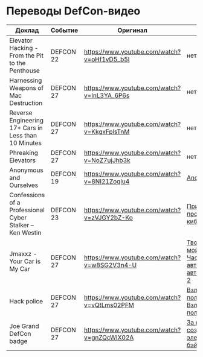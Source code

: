 Переводы DefCon-видео
=====================


| Доклад                                                   | Событие   | Оригинал                                    | Перевод               |
|----------------------------------------------------------|-----------|---------------------------------------------|-----------------------|
| Elevator Hacking - From the Pit to the Penthouse         | DEFCON 22 | https://www.youtube.com/watch?v=oHf1vD5_b5I | нету                  |
| Harnessing Weapons of Mac Destruction                    | DEFCON 27 | https://www.youtube.com/watch?v=InL3YA_6P6s | нету                  |
| Reverse Engineering 17+ Cars in Less than 10 Minutes     | DEFCON 27 | https://www.youtube.com/watch?v=KkgxFplsTnM | нету                  |
| Phreaking Elevators                                      | DEFCON 27 | https://www.youtube.com/watch?v=NoZ7ujJhb3k | нету                  |
| Anonymous and Ourselves                                  | DEFCON 19 | https://www.youtube.com/watch?v=8NI21Zoqlu4 | [Anonymous и мы](https://habr.com/ru/company/ua-hosting/blog/436792/) |
| Confessions of a Professional Cyber Stalker – Ken Westin | DEFCON 23 | https://www.youtube.com/watch?v=zVJGY2bZ-Ko | [Признания профессионального киберсталкера](https://habr.com/ru/company/ua-hosting/blog/418357/) |
| Jmaxxz - Your Car is My Car                              | DEFCON 27 | https://www.youtube.com/watch?v=w8SG2V3n4-U | [Твой автомобиль – мой автомобиль. Часть 1](https://habr.com/ru/company/ua-hosting/blog/490884/) [Твой автомобиль – мой автомобиль. Часть 2](https://habr.com/ru/company/ua-hosting/blog/491246/) |
| Hack police                                              | DEFCON 27 | https://www.youtube.com/watch?v=vQtLms02PFM | [Взламываем полицию. Часть 1](https://habr.com/ru/company/ua-hosting/blog/484448/) [Взламываем полицию. Часть 2](https://habr.com/ru/company/ua-hosting/blog/484522/) |
| Joe Grand DefCon badge                                   | DEFCON 27 | https://www.youtube.com/watch?v=gnZQcWIX02A | [За кулисами создания электронных бэйджей](https://habr.com/ru/company/ua-hosting/blog/483532/) |



